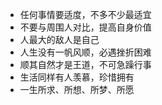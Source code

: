 - 任何事情要适度，不多不少最适宜
- 不要与周围人对比，提高自身价值
- 人最大的敌人是自己
- 人生没有一帆风顺，必遇挫折困难
- 顺其自然才是王道，不可急躁行事
- 生活同样有人羡慕，珍惜拥有
- 一生所求、所想、所梦、所愿
